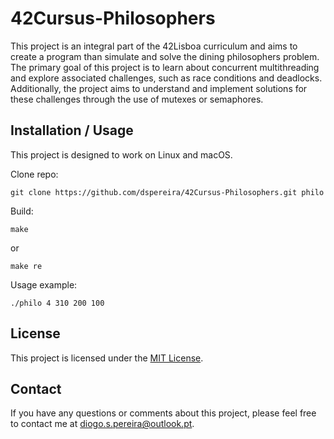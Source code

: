 # 42Cursus-Philosophers

This project is an integral part of the 42Lisboa curriculum and aims to create a program than simulate and solve the dining philosophers problem.
The primary goal of this project is to learn about concurrent multithreading and explore associated challenges, such as race conditions and deadlocks. Additionally, the project aims to understand and implement solutions for these challenges through the use of mutexes or semaphores.

## Installation / Usage

This project is designed to work on Linux and macOS.

Clone repo:
```shell
git clone https://github.com/dspereira/42Cursus-Philosophers.git philo
```

Build:
```shell
make
```
or
```shell
make re
```

Usage example:
```shell
./philo 4 310 200 100
```

## License

This project is licensed under the [MIT License](https://github.com/dspereira/42Cursus-Philosophers/blob/main/LICENSE).

## Contact

If you have any questions or comments about this project, please feel free to contact me at diogo.s.pereira@outlook.pt.
